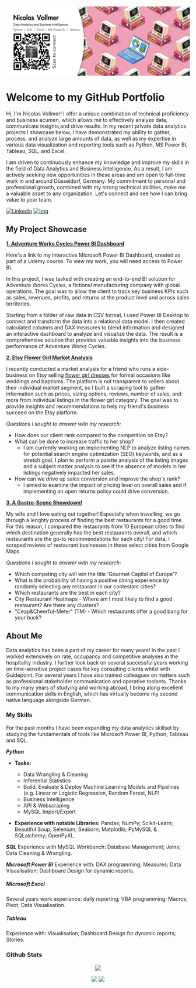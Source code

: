 ![Banner](https://github.com/NicolasVollmer/NicolasVollmer/blob/main/Images/NV%20Git%20Banner.jpeg?raw=true)

# Welcome to my GitHub Portfolio

Hi, I'm Nicolas Vollmer! I offer a unique combination of technical proficiency and business acumen, which allows me to effectively analyze data, communicate insights,and drive results. In my recent private data analytics projects I showcase below, I have demonstrated my ability to gather, process, and analyze large amounts of data, as well as my expertise in various data visualization and reporting tools such as Python, MS Power BI, Tableau, SQL, and Excel.

I am driven to continuously enhance my knowledge and improve my skills in the field of Data Analytics and Business Intelligence. As a result, I am actively seeking new opportunities in these areas and am open to full-time work in and around Düsseldorf, Germany. My commitment to personal and professional growth, combined with my strong technical abilities, make me a valuable asset to any organization. Let's connect and see how I can bring value to your team.

[![Linkedin](https://img.shields.io/badge/Find_me_on_LinkedIn-0077B5?style=flat-square&logo=linkedin)](https://www.linkedin.com/in/nicovollmer/) [![img](https://custom-icon-badges.demolab.com/badge/Send_me_an_eMail-red.svg?style=flat-square&logo=mail&logoColor=white)](mailto:nicovollmer@icloud.com)

## My Project Showcase

[**1. Adventure Works Cycles Power BI Dashboard**](https://app.powerbi.com/groups/me/reports/b507b2ef-6dd4-436c-8a7e-3b8c427cf190/ReportSection?ctid=59c174aa-68bf-4830-8882-230964810300&clientSideAuth=0)

Here's a link to my interactive Microsoft Power BI Dashboard, created as part of a Udemy course. To view my work, you will need access to Power BI.

In this project, I was tasked with creating an end-to-end BI solution for Adventure Works Cycles, a fictional manufacturing company with global operations. The goal was to allow the client to track key business KPIs such as sales, revenues, profits, and returns at the product level and across sales territories.

Starting from a folder of raw data in CSV format, I used Power BI Desktop to connect and transform the data into a relational data model. I then created calculated columns and DAX measures to blend information and designed an interactive dashboard to analyze and visualize the data. The result is a comprehensive solution that provides valuable insights into the business performance of Adventure Works Cycles.

[**2. Etsy Flower Girl Market Analysis**](https://github.com/NicolasVollmer/Etsy-Flower-Girl-Market-Analysis)

I recently conducted a market analysis for a friend who runs a side-business on Etsy selling [flower girl dresses](https://www.etsy.com/search?q=flower+girl+dress&explicit=1&order=highest_reviews&page=1&ref=pagination "flower girl dresses") for formal occasions like weddings and baptisms. The platform is not transparent to sellers about their individual market segment, so I built a scraping tool to gather information such as prices, sizing options, reviews, number of sales, and more from individual listings in the flower girl category. The goal was to provide insights and recommendations to help my friend's business succeed on the Etsy platform.

_Questions I sought to answer with my research:_

* How does our client rank compared to the competition on Etsy?
* What can be done to increase traffic to her shop?
	* I am currently working on implementing NLP to analyze listing names for potential search engine optimization (SEO) keywords, and as a stretch goal, I plan to perform a palette analysis of the listing images and a subject matter analysis to see if the absence of models in her listings negatively impacted her sales.
* How can we drive up sales conversion and improve the shop's rank?
	* I aimed to examine the impact of pricing level on overall sales and if implementing an open returns policy could drive conversion.

[**3. A Gastro-Scene Showdown!**](https://github.com/NicolasVollmer/My_Ironhack_Mid-Bootcamp_Project)

My wife and I love eating out together! Especially when travelling, we go through a lenghty process of finding the best restaurants for a good time. For this reason, I compared the restaurants from 10 European cities to find which destination generally has the best restaurants overall, and which restaurants are the go-to recommendations for each city! For data, I scraped reviews of restaurant businesses in these select cities from Google Maps.

_Questions I sought to answer with my research:_

* Which competing city will win the title 'Gourmet Capital of Europe'?
* What is the probability of having a positive dining experience by randomly selecting any restaurant in our contestant cities?
* Which restaurants are the best in each city?
* City Restaurant Heatmaps - Where am I most likely to find a good restaurant? Are there any clusters?
* "Ceap&Cheerful-Meter" (TM) - Which restaurants offer a good bang for your buck?


## About Me
Data analytics has been a part of my career for many years! In the past I worked extensively on rate, occupancy and competitive analyses in the hospitality industry. I further look back on several successful years working on time-sensitive project cases for key consulting clients whilst with Guidepoint. For several years I have also trained colleagues on matters such as professional stakeholder communication and operative toolsets. Thanks to my many years of studying and working abroad, I bring along excellent communication skills in English, which has virtually become my second native language alongside German.

### My Skills

For the past months I have been expanding my data analytics skillset by studying the fundamentals of tools like Microsoft Power BI, Python, Tableau and SQL.

**_Python_**

* **Tasks:** 
	* Data Wrangling & Cleaning
	* Inferential Statistics 
	* Build, Evaluate & Deploy Machine Learning Models and Pipelines (e.g. Linear or Logistic Regression, Random Forest, NLP) 
	* Business Intelligence
	* API & Webscraping
	* MySQL Import/Export

* **Experience with notable Libraries:** Pandas; NumPy; Scikit-Learn; Beautiful Soup; Selenium; Seaborn; Matplotlib; PyMySQL & SQLalchemy; OpenPyXL.

**_SQL_**
Experience with MySQL Workbench: Database Management; Joins; Data Cleaning & Wrangling.

**_Microsoft Power BI_**
Experience with: DAX programming; Measures; Data Visualisation; Dashboard Design for dynamic reports.

##### _Microsoft Excel_
Several years work experience: daily reporting; VBA programming; Macros; Pivot; Data Visualisation. 

##### _Tableau_
Experience with: Visualisation; Dashboard Design for dynamic reports; Stories.

### Github Stats

<p align="center">
  <a href="https://github.com/NicolasVollmer"><span>
    <img align="center" src="https://github-profile-summary-cards.vercel.app/api/cards/profile-details?username=nicolasvollmer&theme=dracula" />
    </span></a>
</p>

<p align="center">
  
  <img src="https://github-readme-stats.vercel.app/api?username=nicolasvollmer&count_private=true&show_icons=true&theme=dracula&line_height=33">
  <img src="https://github-readme-stats.vercel.app/api/top-langs/?username=nicolasvollmer&langs_count=8&count_private=true&theme=dracula&line_height=10">

</p>

